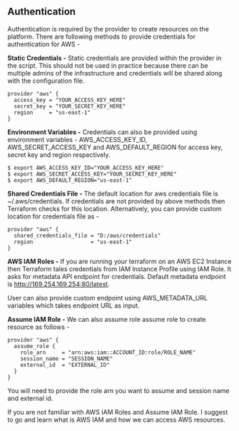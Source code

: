 ## **Authentication**
 Authentication is required by the provider to create resources on the platform.
There are following methods to provide credentials for authentication for AWS -

**Static Credentials -**
Static credentials are provided within the provider in the script. This should not be used in practice because there can be multiple admins of the infrastructure and credentials will be shared along with the configuration file.

```
provider "aws" {
  access_key = "YOUR_ACCESS_KEY_HERE"
  secret_key = "YOUR_SECRET_KEY_HERE"
  region     = "us-east-1"
}
```

**Environment Variables -**
Credentials can also be provided using environment variables - AWS_ACCESS_KEY_ID, AWS_SECRET_ACCESS_KEY and AWS_DEFAULT_REGION for access key, secret key and region respectively.

```
$ export AWS_ACCESS_KEY_ID="YOUR_ACCESS_KEY_HERE"
$ export AWS_SECRET_ACCESS_KEY="YOUR_SECRET_KEY_HERE"
$ export AWS_DEFAULT_REGION="us-east-1"
```

**Shared Credentials File -**
The default location for aws credentials file is ~/.aws/credentials. If credentials are not provided by above methods then Terraform checks for this location. Alternatively, you can provide custom location for credentials file as -

```
provider "aws" {
  shared_credentials_file = "D:/aws/credentials"
  region                  = "us-east-1"
}
```

**AWS IAM Roles -**
If you are running your terraform on an AWS EC2 Instance then Terraform tales credentials from IAM Instance Profile using IAM Role. It asks for metadata API endpoint for credentials. Default metadata endpoint is http://169.254.169.254:80/latest.

User can also provide custom endpoint using AWS_METADATA_URL variables which takes endpoint URL as input.

**Assume IAM Role -**
We can also assume role assume role to create resource as follows -

```
provider "aws" {
  assume_role {
    role_arn     = "arn:aws:iam::ACCOUNT_ID:role/ROLE_NAME"
    session_name = "SESSION_NAME"
    external_id  = "EXTERNAL_ID"
  }
}
```

You will need to provide the role arn you want to assume and session name and external id.


If you are not familiar with AWS IAM Roles and Assume IAM Role. I suggest to go and learn what is AWS IAM and how we can access AWS resources.
